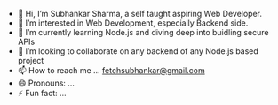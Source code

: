 - 👋 Hi, I’m Subhankar Sharma, a self taught aspiring Web Developer.
- 👀 I’m interested in Web Development, especially Backend side.
- 🌱 I’m currently learning Node.js and diving deep into buidling secure APIs
- 💞️ I’m looking to collaborate on any backend of any Node.js based project 
- 📫 How to reach me ... fetchsubhankar@gmail.com
- 😄 Pronouns: ...
- ⚡ Fun fact: ...

<!---
gitBySharma/gitBySharma is a ✨ special ✨ repository because its `README.md` (this file) appears on your GitHub profile.
You can click the Preview link to take a look at your changes.
--->
